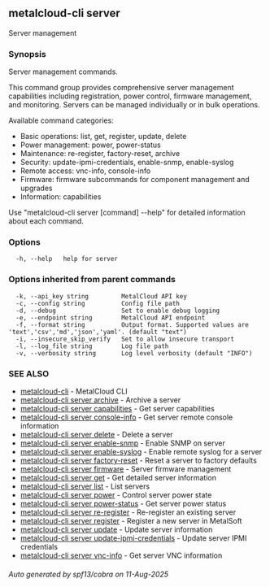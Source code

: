 ## metalcloud-cli server

Server management

### Synopsis

Server management commands.

This command group provides comprehensive server management capabilities including
registration, power control, firmware management, and monitoring. Servers can be
managed individually or in bulk operations.

Available command categories:
  - Basic operations: list, get, register, update, delete
  - Power management: power, power-status  
  - Maintenance: re-register, factory-reset, archive
  - Security: update-ipmi-credentials, enable-snmp, enable-syslog
  - Remote access: vnc-info, console-info
  - Firmware: firmware subcommands for component management and upgrades
  - Information: capabilities

Use "metalcloud-cli server [command] --help" for detailed information about each command.


### Options

```
  -h, --help   help for server
```

### Options inherited from parent commands

```
  -k, --api_key string         MetalCloud API key
  -c, --config string          Config file path
  -d, --debug                  Set to enable debug logging
  -e, --endpoint string        MetalCloud API endpoint
  -f, --format string          Output format. Supported values are 'text','csv','md','json','yaml'. (default "text")
  -i, --insecure_skip_verify   Set to allow insecure transport
  -l, --log_file string        Log file path
  -v, --verbosity string       Log level verbosity (default "INFO")
```

### SEE ALSO

* [metalcloud-cli](metalcloud-cli.md)	 - MetalCloud CLI
* [metalcloud-cli server archive](metalcloud-cli_server_archive.md)	 - Archive a server
* [metalcloud-cli server capabilities](metalcloud-cli_server_capabilities.md)	 - Get server capabilities
* [metalcloud-cli server console-info](metalcloud-cli_server_console-info.md)	 - Get server remote console information
* [metalcloud-cli server delete](metalcloud-cli_server_delete.md)	 - Delete a server
* [metalcloud-cli server enable-snmp](metalcloud-cli_server_enable-snmp.md)	 - Enable SNMP on server
* [metalcloud-cli server enable-syslog](metalcloud-cli_server_enable-syslog.md)	 - Enable remote syslog for a server
* [metalcloud-cli server factory-reset](metalcloud-cli_server_factory-reset.md)	 - Reset a server to factory defaults
* [metalcloud-cli server firmware](metalcloud-cli_server_firmware.md)	 - Server firmware management
* [metalcloud-cli server get](metalcloud-cli_server_get.md)	 - Get detailed server information
* [metalcloud-cli server list](metalcloud-cli_server_list.md)	 - List servers
* [metalcloud-cli server power](metalcloud-cli_server_power.md)	 - Control server power state
* [metalcloud-cli server power-status](metalcloud-cli_server_power-status.md)	 - Get server power status
* [metalcloud-cli server re-register](metalcloud-cli_server_re-register.md)	 - Re-register an existing server
* [metalcloud-cli server register](metalcloud-cli_server_register.md)	 - Register a new server in MetalSoft
* [metalcloud-cli server update](metalcloud-cli_server_update.md)	 - Update server information
* [metalcloud-cli server update-ipmi-credentials](metalcloud-cli_server_update-ipmi-credentials.md)	 - Update server IPMI credentials
* [metalcloud-cli server vnc-info](metalcloud-cli_server_vnc-info.md)	 - Get server VNC information

###### Auto generated by spf13/cobra on 11-Aug-2025
